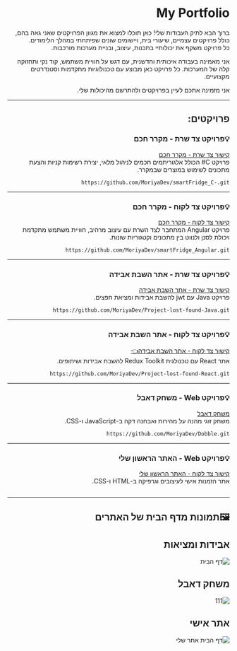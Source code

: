 <div style="direction: rtl; text-align: right;">

# My Portfolio
ברוך הבא לתיק העבודות שלי! כאן תוכלו למצוא את מגוון הפרויקטים שאני גאה בהם, כולל פרויקטים עצמיים, שיעורי בית, ויישומים שונים שפיתחתי במהלך הלימודים.  
כל פרויקט משקף את יכולותיי בתכנות, עיצוב, ובניית מערכות מורכבות.

אני מאמינה בעבודה איכותית וחדשנית, עם דגש על חוויית משתמש, קוד נקי ותחזוקה קלה של המערכות. כל פרויקט כאן מבוצע עם טכנולוגיות מתקדמות וסטנדרטים מקצועיים.

אני מזמינה אתכם לעיין בפרויקטים ולהתרשם מהיכולות שלי.

---

## פרויקטים:

### 💡פרויקט צד שרת - מקרר חכם
[קישור צד שרת - מקרר חכם](https://github.com/MoriyaDev/smartFridge_C_sharp.git)  
פרויקט C# הכולל אלגוריתמים חכמים לניהול מלאי, יצירת רשימות קניות והצעת מתכונים לשימוש במוצרים שבמקרר. 
```
https://github.com/MoriyaDev/smartFridge_C-.git
```
---

### 💡פרויקט צד לקוח - מקרר חכם
[קישור צד לקוח - מקרר חכם](https://github.com/MoriyaDev/smartFridge_Angular.git)  
פרויקט Angular המתחבר לצד השרת עם עיצוב מרהיב, חוויית משתמש מתקדמת ויכולת לסנן ולנווט בין מתכונים וקטגוריות שונות.  
```
https://github.com/MoriyaDev/smartFridge_Angular.git
```
---

### 💡פרויקט צד שרת - אתר השבת אבידה  
[קישור צד שרת - אתר השבת אבידה](https://github.com/MoriyaDev/Project-lost-found-Java.git)  
פרויקט Java עם jwt  להשבת אבידות ומציאת חפצים.  
```
https://github.com/MoriyaDev/Project-lost-found-Java.git
```
---

### 💡פרויקט צד לקוח - אתר השבת אבידה
[קישור צד לקוח - אתר השבת אבידה👈](https://github.com/MoriyaDev/Project-lost-found-React.git)  
אתר React עם טכנולגית Redux Toolkit להשבת אבידות ושיתופים.  
```
https://github.com/MoriyaDev/Project-lost-found-React.git
```
---
### 💡פרויקט Web - משחק דאבל
[משחק דאבל](https://github.com/MoriyaDev/Dobble.git)  
משחק זוגי מהנה על מהירות ואבחנה דקה ב-JavaScript ו-CSS.  
```
https://github.com/MoriyaDev/Dobble.git
```
---

### 💡פרויקט Web - האתר הראשון שלי  
[קישור צד לקוח - האתר הראשון שלי](#)  
אתר הזמנות אישי לעיצובים וגרפיקה ב-HTML ו-CSS.  
```

```

---
## 🖼️תמונות מדף הבית של האתרים

**אבידות ומציאות**
---
![דף הבית](https://github.com/user-attachments/assets/bc5e4981-585f-4a64-bf5c-d4de7582cc26)

**משחק דאבל**
---
![111](https://github.com/user-attachments/assets/021b3596-54f8-419d-a65a-33e49cdcbdad)

**אתר אישי**
---
![דף הבית אתר שלי](https://github.com/user-attachments/assets/d15f36d2-f02d-4219-86fd-c1aece6b5504)





</div>
